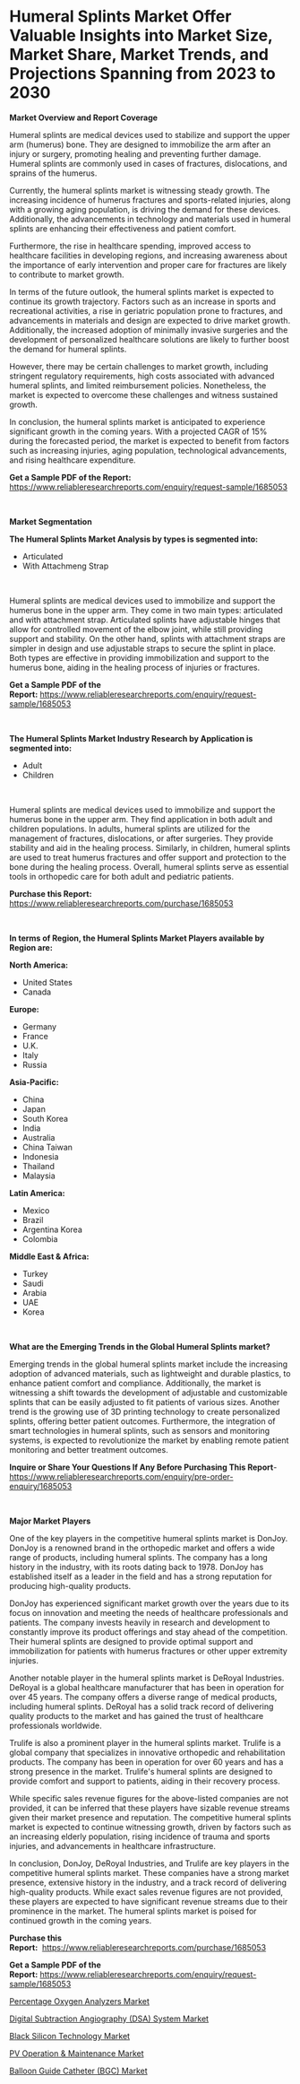 <p><h1>Humeral Splints Market Offer Valuable Insights into Market Size, Market Share, Market Trends, and Projections Spanning from 2023 to 2030</h1></p><p><strong>Market Overview and Report Coverage</strong></p>
<p><p>Humeral splints are medical devices used to stabilize and support the upper arm (humerus) bone. They are designed to immobilize the arm after an injury or surgery, promoting healing and preventing further damage. Humeral splints are commonly used in cases of fractures, dislocations, and sprains of the humerus.</p><p>Currently, the humeral splints market is witnessing steady growth. The increasing incidence of humerus fractures and sports-related injuries, along with a growing aging population, is driving the demand for these devices. Additionally, the advancements in technology and materials used in humeral splints are enhancing their effectiveness and patient comfort.</p><p>Furthermore, the rise in healthcare spending, improved access to healthcare facilities in developing regions, and increasing awareness about the importance of early intervention and proper care for fractures are likely to contribute to market growth.</p><p>In terms of the future outlook, the humeral splints market is expected to continue its growth trajectory. Factors such as an increase in sports and recreational activities, a rise in geriatric population prone to fractures, and advancements in materials and design are expected to drive market growth. Additionally, the increased adoption of minimally invasive surgeries and the development of personalized healthcare solutions are likely to further boost the demand for humeral splints.</p><p>However, there may be certain challenges to market growth, including stringent regulatory requirements, high costs associated with advanced humeral splints, and limited reimbursement policies. Nonetheless, the market is expected to overcome these challenges and witness sustained growth.</p><p>In conclusion, the humeral splints market is anticipated to experience significant growth in the coming years. With a projected CAGR of 15% during the forecasted period, the market is expected to benefit from factors such as increasing injuries, aging population, technological advancements, and rising healthcare expenditure.</p></p>
<p><strong>Get a Sample PDF of the Report:</strong> <a href="https://www.reliableresearchreports.com/enquiry/request-sample/1685053">https://www.reliableresearchreports.com/enquiry/request-sample/1685053</a></p>
<p>&nbsp;</p>
<p><strong>Market Segmentation</strong></p>
<p><strong>The Humeral Splints Market Analysis by types is segmented into:</strong></p>
<p><ul><li>Articulated</li><li>With Attachmeng Strap</li></ul></p>
<p>&nbsp;</p>
<p><p>Humeral splints are medical devices used to immobilize and support the humerus bone in the upper arm. They come in two main types: articulated and with attachment strap. Articulated splints have adjustable hinges that allow for controlled movement of the elbow joint, while still providing support and stability. On the other hand, splints with attachment straps are simpler in design and use adjustable straps to secure the splint in place. Both types are effective in providing immobilization and support to the humerus bone, aiding in the healing process of injuries or fractures.</p></p>
<p><strong>Get a Sample PDF of the Report:</strong>&nbsp;<a href="https://www.reliableresearchreports.com/enquiry/request-sample/1685053">https://www.reliableresearchreports.com/enquiry/request-sample/1685053</a></p>
<p>&nbsp;</p>
<p><strong>The Humeral Splints Market Industry Research by Application is segmented into:</strong></p>
<p><ul><li>Adult</li><li>Children</li></ul></p>
<p>&nbsp;</p>
<p><p>Humeral splints are medical devices used to immobilize and support the humerus bone in the upper arm. They find application in both adult and children populations. In adults, humeral splints are utilized for the management of fractures, dislocations, or after surgeries. They provide stability and aid in the healing process. Similarly, in children, humeral splints are used to treat humerus fractures and offer support and protection to the bone during the healing process. Overall, humeral splints serve as essential tools in orthopedic care for both adult and pediatric patients.</p></p>
<p><strong>Purchase this Report:</strong>&nbsp; <a href="https://www.reliableresearchreports.com/purchase/1685053">https://www.reliableresearchreports.com/purchase/1685053</a></p>
<p>&nbsp;</p>
<p><strong>In terms of Region, the Humeral Splints Market Players available by Region are:</strong></p>
<p>
    <p> <strong> North America: </strong>
        <ul>
            <li>United States</li>
            <li>Canada</li>
        </ul>
        </p> 
    <p> <strong> Europe: </strong>
        <ul>
            <li>Germany</li>
            <li>France</li>
            <li>U.K.</li>
            <li>Italy</li>
            <li>Russia</li>
        </ul>
        </p> 
    <p> <strong> Asia-Pacific: </strong>
        <ul>
            <li>China</li>
            <li>Japan</li>
            <li>South Korea</li>
            <li>India</li>
            <li>Australia</li>
            <li>China Taiwan</li>
            <li>Indonesia</li>
            <li>Thailand</li>
            <li>Malaysia</li>
        </ul>
        </p> 
    <p> <strong> Latin America: </strong>
        <ul>
            <li>Mexico</li>
            <li>Brazil</li>
            <li>Argentina Korea</li>
            <li>Colombia</li>
        </ul>
        </p> 
    <p> <strong> Middle East & Africa: </strong>
        <ul>
            <li>Turkey</li>
            <li>Saudi</li>
            <li>Arabia</li>
            <li>UAE</li>
            <li>Korea</li>
        </ul>
    </p>
    </p>
<p>&nbsp;</p>
<p><strong>What are the Emerging Trends in the Global Humeral Splints market?</strong></p>
<p><p>Emerging trends in the global humeral splints market include the increasing adoption of advanced materials, such as lightweight and durable plastics, to enhance patient comfort and compliance. Additionally, the market is witnessing a shift towards the development of adjustable and customizable splints that can be easily adjusted to fit patients of various sizes. Another trend is the growing use of 3D printing technology to create personalized splints, offering better patient outcomes. Furthermore, the integration of smart technologies in humeral splints, such as sensors and monitoring systems, is expected to revolutionize the market by enabling remote patient monitoring and better treatment outcomes.</p></p>
<p><strong>Inquire or Share Your Questions If Any Before Purchasing This Report</strong>- <a href="https://www.reliableresearchreports.com/enquiry/pre-order-enquiry/1685053">https://www.reliableresearchreports.com/enquiry/pre-order-enquiry/1685053</a></p>
<p>&nbsp;</p>
<p><strong>Major Market Players</strong></p>
<p><p>One of the key players in the competitive humeral splints market is DonJoy. DonJoy is a renowned brand in the orthopedic market and offers a wide range of products, including humeral splints. The company has a long history in the industry, with its roots dating back to 1978. DonJoy has established itself as a leader in the field and has a strong reputation for producing high-quality products.</p><p>DonJoy has experienced significant market growth over the years due to its focus on innovation and meeting the needs of healthcare professionals and patients. The company invests heavily in research and development to constantly improve its product offerings and stay ahead of the competition. Their humeral splints are designed to provide optimal support and immobilization for patients with humerus fractures or other upper extremity injuries.</p><p>Another notable player in the humeral splints market is DeRoyal Industries. DeRoyal is a global healthcare manufacturer that has been in operation for over 45 years. The company offers a diverse range of medical products, including humeral splints. DeRoyal has a solid track record of delivering quality products to the market and has gained the trust of healthcare professionals worldwide.</p><p>Trulife is also a prominent player in the humeral splints market. Trulife is a global company that specializes in innovative orthopedic and rehabilitation products. The company has been in operation for over 60 years and has a strong presence in the market. Trulife's humeral splints are designed to provide comfort and support to patients, aiding in their recovery process.</p><p>While specific sales revenue figures for the above-listed companies are not provided, it can be inferred that these players have sizable revenue streams given their market presence and reputation. The competitive humeral splints market is expected to continue witnessing growth, driven by factors such as an increasing elderly population, rising incidence of trauma and sports injuries, and advancements in healthcare infrastructure.</p><p>In conclusion, DonJoy, DeRoyal Industries, and Trulife are key players in the competitive humeral splints market. These companies have a strong market presence, extensive history in the industry, and a track record of delivering high-quality products. While exact sales revenue figures are not provided, these players are expected to have significant revenue streams due to their prominence in the market. The humeral splints market is poised for continued growth in the coming years.</p></p>
<p><strong>Purchase this Report:</strong>&nbsp;&nbsp;<a href="https://www.reliableresearchreports.com/purchase/1685053">https://www.reliableresearchreports.com/purchase/1685053</a></p>
<p></p>
<p><strong>Get a Sample PDF of the Report:</strong>&nbsp;<a href="https://www.reliableresearchreports.com/enquiry/request-sample/1685053">https://www.reliableresearchreports.com/enquiry/request-sample/1685053</a></p>
<p><p><a href="https://www.linkedin.com/pulse/percentage-oxygen-analyzers-market-share-amp-new-trends-analysis/">Percentage Oxygen Analyzers Market</a></p><p><a href="https://medium.com/@donaldmendez2018/digital-subtraction-angiography-dsa-system-market-focuses-on-market-share-size-and-projected-aa3481b08684">Digital Subtraction Angiography (DSA) System Market</a></p><p><a href="https://www.linkedin.com/pulse/decoding-black-silicon-technology-market-deep-dive-latest/">Black Silicon Technology Market</a></p><p><a href="https://www.linkedin.com/pulse/pv-operation-amp-maintenance-market-research-report-unlocks/">PV Operation & Maintenance Market</a></p><p><a href="https://medium.com/@randyrose31/balloon-guide-catheter-bgc-market-size-reveals-the-best-marketing-channels-in-global-industry-bb6efa23fb46">Balloon Guide Catheter (BGC) Market</a></p></p>